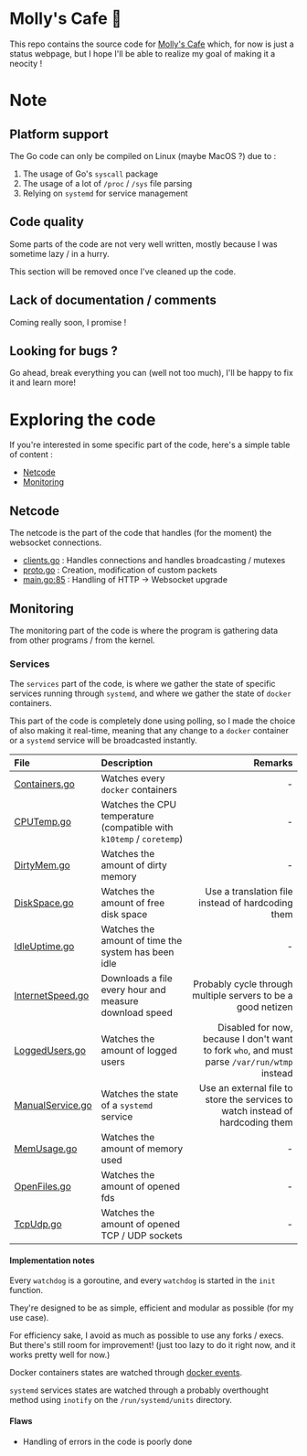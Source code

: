 # Molly's Cafe 🍵

This repo contains the source code for [Molly's Cafe](https://mana.rip/) which, for now is just a status webpage, but I hope I'll be able to realize my goal of making it a neocity !

# Note

## Platform support

The Go code can only be compiled on Linux (maybe MacOS ?) due to :

1. The usage of Go's `syscall` package
2. The usage of a lot of `/proc` / `/sys` file parsing
3. Relying on `systemd` for service management

## Code quality

Some parts of the code are not very well written, mostly because I was sometime lazy / in a hurry.

This section will be removed once I've cleaned up the code.

## Lack of documentation / comments

Coming really soon, I promise !

## Looking for bugs ?

Go ahead, break everything you can (well not too much), I'll be happy to fix it and learn more!

# Exploring the code

If you're interested in some specific part of the code, here's a simple table of content :

- [Netcode](#netcode)
- [Monitoring](#monitoring)

## Netcode <a name="netcode"></a>

The netcode is the part of the code that handles (for the moment) the websocket connections.

- [clients.go](server/socket/clients.go) : Handles connections and handles broadcasting / mutexes
- [proto.go](server/socket/proto.go) : Creation, modification of custom packets
- [main.go:85](server/main.go#L85) : Handling of HTTP -> Websocket upgrade

## Monitoring <a name="monitoring"></a>

The monitoring part of the code is where the program is gathering data from other programs / from the kernel.

### Services

The `services` part of the code, is where we gather the state of specific services running through `systemd`, and where we gather the state of `docker` containers.

This part of the code is completely done using polling, so I made the choice of also making it real-time, meaning that any change to a `docker` container or a `systemd` service will be broadcasted instantly.

| File | Description | Remarks |
| :--- | :--- | ---: |
| [Containers.go](server/watchdogs/Containers.go) | Watches every `docker` containers | - |
| [CPUTemp.go](server/watchdogs/CPUTemp.go) | Watches the CPU temperature (compatible with `k10temp` / `coretemp`) | - |
| [DirtyMem.go](server/watchdogs/DirtyMem.go) | Watches the amount of dirty memory | - |
| [DiskSpace.go](server/watchdogs/DiskSpace.go) | Watches the amount of free disk space | Use a translation file instead of hardcoding them |
| [IdleUptime.go](server/watchdogs/IdleUptime.go) | Watches the amount of time the system has been idle | - |
| [InternetSpeed.go](server/watchdogs/InternetSpeed.go) | Downloads a file every hour and measure download speed | Probably cycle through multiple servers to be a good netizen |
| [LoggedUsers.go](server/watchdogs/LoggedUsers.go) | Watches the amount of logged users | Disabled for now, because I don't want to fork `who`, and must parse `/var/run/wtmp` instead |
| [ManualService.go](server/watchdogs/ManualService.go) | Watches the state of a `systemd` service | Use an external file to store the services to watch instead of hardcoding them |
| [MemUsage.go](server/watchdogs/MemUsage.go) | Watches the amount of memory used | - |
| [OpenFiles.go](server/watchdogs/OpenFiles.go) | Watches the amount of opened fds | - |
| [TcpUdp.go](server/watchdogs/TcpUdp.go) | Watches the amount of opened TCP / UDP sockets | - |

#### Implementation notes

Every `watchdog` is a goroutine, and every `watchdog` is started in the `init` function.

They're designed to be as simple, efficient and modular as possible (for my use case).

For efficiency sake, I avoid as much as possible to use any forks / execs. But there's still room for improvement! (just too lazy to do it right now, and it works pretty well for now.)

Docker containers states are watched through [docker events](https://docs.docker.com/engine/api/v1.43/#tag/System/operation/SystemEvents).

`systemd` services states are watched through a probably overthought method using `inotify` on the `/run/systemd/units` directory.

#### Flaws

- Handling of errors in the code is poorly done